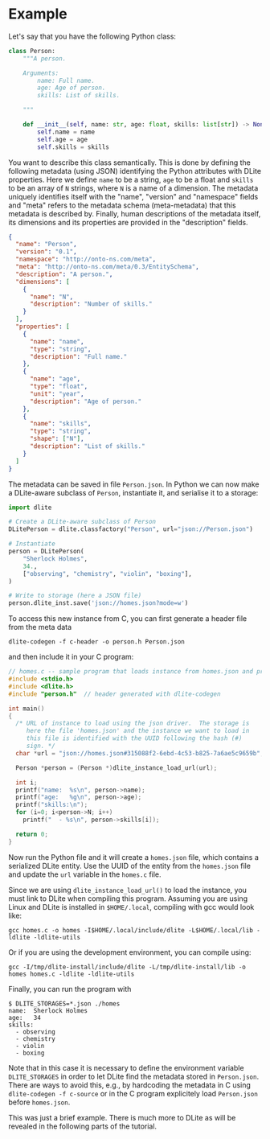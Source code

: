 # Example

Let's say that you have the following Python class:

```python
class Person:
    """A person.

    Arguments:
        name: Full name.
        age: Age of person.
        skills: List of skills.

    """

    def __init__(self, name: str, age: float, skills: list[str]) -> None:
        self.name = name
        self.age = age
        self.skills = skills
```

You want to describe this class semantically.
This is done by defining the following metadata (using JSON) identifying the Python attributes with DLite properties.
Here we define `name` to be a string, `age` to be a float and `skills` to be an array of `N` strings, where `N` is a name of a dimension.
The metadata uniquely identifies itself with the "name", "version" and "namespace" fields and "meta" refers to the metadata schema (meta-metadata) that this metadata is described by.
Finally, human descriptions of the metadata itself, its dimensions and its properties are provided in the "description" fields.

```json
{
  "name": "Person",
  "version": "0.1",
  "namespace": "http://onto-ns.com/meta",
  "meta": "http://onto-ns.com/meta/0.3/EntitySchema",
  "description": "A person.",
  "dimensions": [
    {
      "name": "N",
      "description": "Number of skills."
    }
  ],
  "properties": [
    {
      "name": "name",
      "type": "string",
      "description": "Full name."
    },
    {
      "name": "age",
      "type": "float",
      "unit": "year",
      "description": "Age of person."
    },
    {
      "name": "skills",
      "type": "string",
      "shape": ["N"],
      "description": "List of skills."
    }
  ]
}
```

The metadata can be saved in file ``Person.json``.
In Python we can now make a DLite-aware subclass of `Person`, instantiate it, and serialise it to a storage:

```python
import dlite

# Create a DLite-aware subclass of Person
DLitePerson = dlite.classfactory("Person", url="json://Person.json")

# Instantiate
person = DLitePerson(
    "Sherlock Holmes",
    34.,
    ["observing", "chemistry", "violin", "boxing"],
)

# Write to storage (here a JSON file)
person.dlite_inst.save('json://homes.json?mode=w')
```

To access this new instance from C, you can first generate a header file from the meta data

```shell
dlite-codegen -f c-header -o person.h Person.json
```

and then include it in your C program:

```c
// homes.c -- sample program that loads instance from homes.json and prints it
#include <stdio.h>
#include <dlite.h>
#include "person.h"  // header generated with dlite-codegen

int main()
{
  /* URL of instance to load using the json driver.  The storage is
     here the file 'homes.json' and the instance we want to load in
     this file is identified with the UUID following the hash (#)
     sign. */
  char *url = "json://homes.json#315088f2-6ebd-4c53-b825-7a6ae5c9659b";

  Person *person = (Person *)dlite_instance_load_url(url);

  int i;
  printf("name:  %s\n", person->name);
  printf("age:   %g\n", person->age);
  printf("skills:\n");
  for (i=0; i<person->N; i++)
    printf("  - %s\n", person->skills[i]);

  return 0;
}
```

Now run the Python file and it will create a ``homes.json`` file, which contains a serialized DLite entity.
Use the UUID of the entity from the ``homes.json`` file and update the ``url`` variable in the ``homes.c`` file.

Since we are using `dlite_instance_load_url()` to load the instance, you must link to DLite when compiling this program.
Assuming you are using Linux and DLite is installed in `$HOME/.local`, compiling with gcc would look like:

```shell
gcc homes.c -o homes -I$HOME/.local/include/dlite -L$HOME/.local/lib -ldlite -ldlite-utils
```

Or if you are using the development environment, you can compile using:

```shell
gcc -I/tmp/dlite-install/include/dlite -L/tmp/dlite-install/lib -o homes homes.c -ldlite -ldlite-utils
```

Finally, you can run the program with

```console
$ DLITE_STORAGES=*.json ./homes
name:  Sherlock Holmes
age:   34
skills:
  - observing
  - chemistry
  - violin
  - boxing
```

Note that in this case it is necessary to define the environment variable `DLITE_STORAGES` in order to let DLite find the metadata stored in ``Person.json``.
There are ways to avoid this, e.g., by hardcoding the metadata in C using `dlite-codegen -f c-source` or in the C program explicitely load ``Person.json`` before ``homes.json``.

This was just a brief example.
There is much more to DLite as will be revealed in the following parts of the tutorial.
